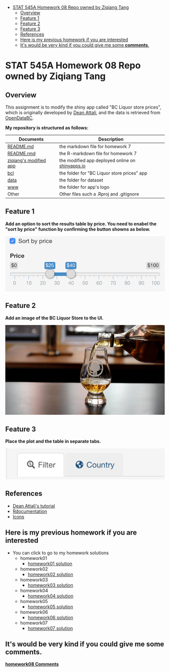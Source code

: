 -   [STAT 545A Homework 08 Repo owned by Ziqiang Tang](#stat-545a-homework-08-repo-owned-by-ziqiang-tang)
    -   [Overview](#overview)
    -   [Feature 1](#feature-1)
    -   [Feature 2](#feature-2)
    -   [Feature 3](#feature-3)
    -   [References](#references)
    -   [Here is my previous homework if you are interested](#here-is-my-previous-homework-if-you-are-interested)
    -   [It's would be very kind if you could give me some **comments**.](#its-would-be-very-kind-if-you-could-give-me-some-comments.)

STAT 545A Homework 08 Repo owned by Ziqiang Tang
================================================

Overview
--------

This assignment is to modify the shiny app called "BC Liquor store prices", which is originally developed by [Dean Attali](https://github.com/daattali/shiny-server/tree/master/bcl), and the data is retrieved from [OpenDataBC](https://www.opendatabc.ca/dataset/bc-liquor-store-product-price-list-current-prices).

**My repository is structured as follows:**

| Documents                                                                                  | Description                                                                  |
|--------------------------------------------------------------------------------------------|------------------------------------------------------------------------------|
| [README.md](https://github.com/STAT545-UBC-students/hw08-ziqiangt/blob/master/README.md)   | the markdown file for homework 7                                             |
| [README.rmd](https://github.com/STAT545-UBC-students/hw08-ziqiangt/blob/master/README.Rmd) | the R-markdown file for homework 7                                           |
| [ziqiang's modified app](https://ziqiangt.shinyapps.io/BC_liquor_app/)                     | the modified app deployed online on [shinyapps.io](http://www.shinyapps.io/) |
| [bcl](https://github.com/STAT545-UBC-students/hw08-ziqiangt/tree/master/bcl)               | the folder for "BC Liquor store prices" app                                  |
| [data](https://github.com/STAT545-UBC-students/hw08-ziqiangt/tree/master/bcl/data)         | the folder for dataset                                                       |
| [www](https://github.com/STAT545-UBC-students/hw08-ziqiangt/tree/master/bcl/www)           | the folder for app's logo                                                    |
| Other                                                                                      | Other files such a .Rproj and .gitignore                                     |

Feature 1
---------

**Add an option to sort the results table by price. You need to enabel the "sort by price" function by confirming the button showns as below.**

![](./image/sort_by_price.png)

Feature 2
---------

**Add an image of the BC Liquor Store to the UI.**

![](./bcl/www/logo.gif)

Feature 3
---------

**Place the plot and the table in separate tabs.**

![](./image/tapsetPanel.png)

References
----------

-   [Dean Attali's tutorial](http://deanattali.com/blog/building-shiny-apps-tutorial/)
-   [Rdocumentation](https://www.rdocumentation.org/)
-   [Icons](http://fontawesome.io/icons/)

Here is my previous homework if you are interested
--------------------------------------------------

-   You can click to go to my homework solutions
    -   homework01
        -   [homework01 solution](https://github.com/STAT545-UBC-students/hw01-ziqiangt)
    -   homework02
        -   [homework02 solution](https://github.com/STAT545-UBC-students/hw02-ziqiangt)
    -   homework03
        -   [homework03 solution](https://github.com/STAT545-UBC-students/hw03-ziqiangt)
    -   homework04
        -   [homework04 solution](https://github.com/STAT545-UBC-students/hw04-ziqiangt)
    -   homework05
        -   [homework05 solution](https://github.com/STAT545-UBC-students/hw05-ziqiangt)
    -   homework06
        -   [homework06 solution](https://github.com/STAT545-UBC-students/hw06-ziqiangt)
    -   homework07
        -   [homework07 solution](https://github.com/STAT545-UBC-students/hw07-ziqiangt)

It's would be very kind if you could give me some **comments**.
---------------------------------------------------------------

**[homework08 Comments](https://github.com/STAT545-UBC-students/hw08-ziqiangt/issues)**
